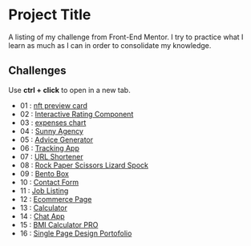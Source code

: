 
# Project Title

A listing of my challenge from Front-End Mentor.
I try to practice what I learn as much as I can in order to consolidate my knowledge.

## Challenges

Use **ctrl + click** to open in a new tab.

- 01 : [nft preview card](https://musical-cannoli-ddb75b.netlify.app/)
- 02 : [Interactive Rating Component](https://relaxed-meerkat-1c08eb.netlify.app/)
- 03 : [expenses chart](https://cosmic-donut-fbde9c.netlify.app/)
- 04 : [Sunny Agency](https://fem-sunnyside-ag.netlify.app/)
- 05 : [Advice Generator](https://fem-advice-gen.netlify.app/)
- 06 : [Tracking App](https://luxury-sopapillas-e6453e.netlify.app/)
- 07 : [URL Shortener](https://loquacious-madeleine-a87fed.netlify.app/)
- 08 : [Rock Paper Scissors Lizard Spock](https://earnest-scone-74f52a.netlify.app/)
- 09 : [Bento Box](https://sweet-rugelach-9907ea.netlify.app/)
- 10 : [Contact Form](https://fabulous-sfogliatella-876318.netlify.app/)
- 11 : [Job Listing](https://illustrious-mermaid-7e9284.netlify.app)
- 12 : [Ecommerce Page](https://chic-rabanadas-9af473.netlify.app)
- 13 : [Calculator](https://celadon-cannoli-abb5d2.netlify.app)
- 14 : [Chat App](https://chipper-pastelito-2f9edf.netlify.app/)
- 15 : [BMI Calculator PRO](https://subtle-marigold-d893c0.netlify.app)
- 16 : [Single Page Design Portofolio](https://spectacular-starburst-6a8622.netlify.app/)



